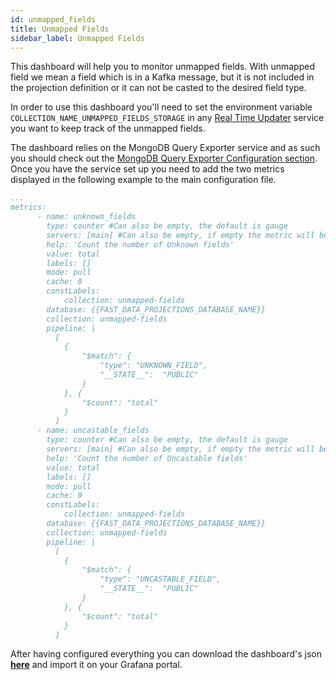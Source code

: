 ```yaml
---
id: unmapped_fields
title: Unmapped Fields
sidebar_label: Unmapped Fields
---
```


This dashboard will help you to monitor unmapped fields. With unmapped field we mean a field which is in a Kafka message, but it is not included in the projection definition or it can not be casted to the desired field type.

In order to use this dashboard you'll need to set the environment variable `COLLECTION_NAME_UNMAPPED_FIELDS_STORAGE` in any [Real Time Updater](/fast_data/realtime_updater.md) service you want to keep track of the unmapped fields.

The dashboard relies on the MongoDB Query Exporter service and as such you should check out the [MongoDB Query Exporter Configuration section](/docs/fast_data/monitoring/overview.md#mongodb-query-exporter-configuration). Once you have the service set up you need to add the two metrics displayed in the following example to the main configuration file.

```yml
...
metrics:
      - name: unknown_fields
        type: counter #Can also be empty, the default is gauge
        servers: [main] #Can also be empty, if empty the metric will be used for every server defined
        help: 'Count the number of Unknown fields'
        value: total
        labels: []
        mode: pull
        cache: 0
        constLabels:
            collection: unmapped-fields
        database: {{FAST_DATA_PROJECTIONS_DATABASE_NAME}}
        collection: unmapped-fields
        pipeline: |
          [
            {
                "$match": {
                    "type": "UNKNOWN_FIELD",
                    "__STATE__":  "PUBLIC"
                }
            }, {
                "$count": "total"
            }
          ]
      - name: uncastable_fields
        type: counter #Can also be empty, the default is gauge
        servers: [main] #Can also be empty, if empty the metric will be used for every server defined
        help: 'Count the number of Uncastable fields'
        value: total
        labels: []
        mode: pull
        cache: 0
        constLabels:
            collection: unmapped-fields
        database: {{FAST_DATA_PROJECTIONS_DATABASE_NAME}}
        collection: unmapped-fields
        pipeline: |
          [
            {
                "$match": {
                    "type": "UNCASTABLE_FIELD",
                    "__STATE__":  "PUBLIC"
                }
            }, {
                "$count": "total"
            }
          ]
```

After having configured everything you can download the dashboard's json <a download target="_blank" href="/docs_files_to_download/dashboards/unmapped-fields.json">**here**</a> and import it on your Grafana portal.
